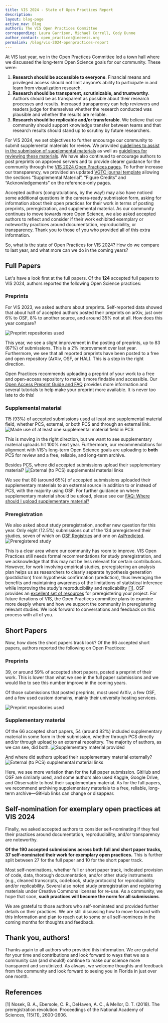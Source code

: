```yaml
---
title: VIS 2024 - State of Open Practices Report
description: 
layout: blog-page
active_nav: Blog
authors: The VIS Open Practices Committee
corresponding: Laura Garrison, Michael Correll, Cody Dunne
author_contact: open_practices@ieeevis.org
permalink: /blog/vis-2024-openpractices-report
---
```


At VIS last year, we in the Open Practices Committee led a town hall where we discussed the long-term Open Science goals for our community. These were:

1. **Research should be accessible to everyone**. Financial means and privileged access should not limit anyone’s ability to participate in and learn from visualization research.
2. **Research should be transparent, scrutinizable, and trustworthy**. Authors should be as transparent as possible about their research processes and results. Increased transparency can help reviewers and readers judge for themselves whether the research conducted was plausible and whether the results are reliable.
3. **Research should be replicable and/or transferable**.
We believe that our community should support knowledge transfer between teams and that research results should stand up to scrutiny by future researchers.

For VIS 2024, we set objectives to further encourage our community to submit supplemental materials for review. We provided [guidelines to assist in the submission of supplemental materials](../content/info/call-participation/paper-submission-guidelines#supplemental-material) as well as [guidelines for reviewing these materials](../content/info/call-participation/review-instructions#supplemental-materials). We have also continued to encourage authors to post preprints on approved servers and to provide clearer guidance for the community through the [VIS 2024 Open Practices pages](https://ieeevis.org/year/2024/info/open-practices/open-practices). To further increase our transparency, we provided an updated [VGTC journal template](https://github.com/ieeevgtc/tvcg-journal-latex/) allowing the sections “Supplemental Material”, “Figure Credits” and “Acknowledgements” on the reference-only pages.

Accepted authors (congratulations, by the way!) may also have noticed some additional questions in the camera-ready submission form, asking for information about their open practices for their work in terms of posting preprints, preregistration, and supplemental material. As our community continues to move towards more Open Science, we also asked accepted authors to reflect and consider if their work exhibited exemplary or noteworthy practices around documentation, reproducibility, or transparency. Thank you to those of you who provided all of this extra information.

So, what is the state of Open Practices for VIS 2024? How do we compare to last year, and what more can we do in the coming years?

## Full Papers

Let's have a look first at the full papers. Of the **124** accepted full papers to VIS 2024, authors reported the following Open Science practices:

### Preprints

For VIS 2023, we asked authors about preprints. Self-reported data showed that about half of accepted authors posted their preprints on arXiv, just over 6% to OSF, 8% to another source, and around 35% not at all. How does this year compare?

![Preprint repositories used](/assets/posts/2024-09-OP/preprint.png)

This year, we see a slight improvement in the posting of preprints, up to 83 (67%) of submissions. This is a 2% improvement over last year. Furthermore, we see that all reported preprints have been posted to a free and open repository (ArXiv, OSF, or HAL). This is a step in the right direction.

Open Practices recommends uploading a preprint of your work to a free and open-access repository to make it more findable and accessible. Our [Open Access Preprint Guide and FAQ](../content/info//open-practices/open-practices-faq) provides more information and several tutorials to help make your preprint more available. It is never too late to do this!

### Supplemental material

115 (93%) of accepted submissions used at least one supplemental material field, whether PCS, external, or both PCS and through an external link.
![Made use of at least one supplemental material field in PCS](/assets/posts/2024-09-OP/suppl_upload_text.png)

This is moving in the right direction, but we want to see supplementary material uploads hit 100% next year. Furthermore, our recommendations for alignment with VIS's long-term Open Science goals are uploading to **both** PCS for review and a free, reliable, and long-term archive.

Besides PCS, where did accepted submissions upload their supplementary material?
![External (to PCS) supplemental material links](/assets/posts/2024-09-OP/suppl_ext_text.png)

We see that 80 (around 65%) of accepted submissions uploaded their supplementary materials to an external source in addition to or instead of PCS, with the majority using OSF. For further guidance on where supplementary material should be upload, please see our [FAQ: Where should I upload supplementary material?](../content/info/open-practices/supplemental-material-faq#where-should-i-upload-supplemental-material)

### Preregistration
We also asked about study preregistration, another new question for this year. Only eight (12.5%) submissions out of the 124 preregistered their studies, seven of which on [OSF Registries](https://osf.io/registries) and one on [AsPredicted](https://aspredicted.org/).
![Preregistered study](/assets/posts/2024-09-OP/pre_reg.png)

 This is a clear area where our community has room to improve.
VIS Open Practices still needs formal recommendations for study preregistration, and we acknowledge that this may not be less relevant for certain contributions. However, for work involving empirical studies, preregistering an analysis plan helps us as researchers to clearly separate hypothesis generation (postdiction) from hypothesis confirmation (prediction), thus leveraging the benefits and maintaining awareness of the limitations of statistical inference while improving the study's reproducibility and replicability [[1]](https://www.pnas.org/doi/10.1073/pnas.1708274114). OSF provides an [excellent set of resources](https://help.osf.io/article/158-create-a-preregistration) for preregistering your project.
For future iterations of VIS, the Open Practices committee plans to examine more deeply where and how we support the community in preregistering relevant studies. We look forward to conversations and feedback on this process with all of you.

## Short Papers

Now, how does the short papers track look? Of the 66 accepted short papers, authors reported the following on Open Practices:

### Preprints

39, or around 59% of accepted short papers, posted a preprint of their work. This is lower than what we see in the full paper submissions and we would like to see this number improve in the coming years.

Of those submissions that posted preprints, most used ArXiv, a few OSF, and a few used custom domains, mainly their university hosting services.

![Preprint repositories used](/assets/posts/2024-09-OP/SP_preprint.png)

### Supplementary material

Of the 66 accepted short papers, 54 (around 82%) included supplementary material in some form in their submission, whether through PCS directly and/or through upload to an external repository. The majority of authors, as we can see, did both.
![Supplementary material provided](/assets/posts/2024-09-OP/SP_suppl_upload_text.png)

And where did authors upload their supplementary material externally?
![External (to PCS) supplemental material links](/assets/posts/2024-09-OP/SP_suppl_ext_text.png)

Here, we see more variation than for the full paper submission. GitHub and OSF are similarly used, and some authors also used Kaggle, Google Drive, and Observable to host their supplementary material. As for the full papers, we recommend archiving supplementary materials to a free, reliable, long-term archive—GitHub links can change or disappear.

## Self-nomination for exemplary open practices at VIS 2024

Finally, we asked accepted authors to consider self-nominating if they feel their practices around documentation, reproducibility, and/or transparency are noteworthy.

**Of the 190 accepted submissions across both full and short paper tracks, 37 self-nominated their work for exemplary open practices.**
This is further split between 27 for the full paper and 10 for the short paper track.

Most self-nominations, whether full or short paper track, indicated provision of code, data, thorough documentation, and/or other study instruments (e.g., cleaned transcripts, codebook, study protocols) for reproducibility and/or replicability. Several also noted study preregistration and registering materials under Creative Commons licenses for re-use. As a community, we hope that soon, **such practices will become the norm for all submissions**.

We are grateful to those authors who self-nominated and provided further details on their practices. We are still discussing how to move forward with this information and plan to reach out to some or all self-nominees in the coming months for thoughts and feedback.

## Thank you, authors!

Thanks again to all authors who provided this information. We are grateful for your time and contributions and look forward to ways that we as a community can (and should!) continue to make our science more transparent and scrutinized. As always, we welcome thoughts and feedback from the community and look forward to seeing you in Florida in just over one month.

## References

[1] Nosek, B. A., Ebersole, C. R., DeHaven, A. C., & Mellor, D. T. (2018). The preregistration revolution. Proceedings of the National Academy of Sciences, 115(11), 2600-2606.
